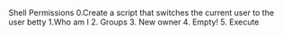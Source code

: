 Shell Permissions
0.Create a script that switches the current user to the user betty
1.Who am I
2. Groups
3. New owner
4. Empty!
5. Execute
